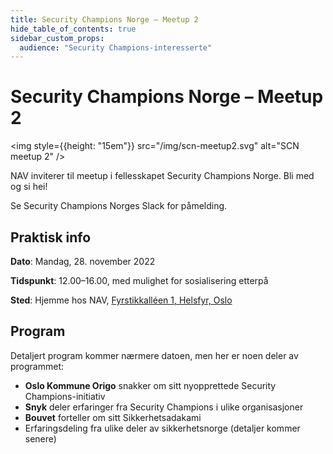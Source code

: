 ```yaml
---
title: Security Champions Norge – Meetup 2
hide_table_of_contents: true
sidebar_custom_props:
  audience: "Security Champions-interesserte"
---
```


# Security Champions Norge – Meetup 2

<img style={{height: "15em"}} src="/img/scn-meetup2.svg" alt="SCN meetup 2" />

NAV inviterer til meetup i fellesskapet Security Champions Norge. Bli med og si hei!

Se Security Champions Norges Slack for påmelding.

## Praktisk info

**Dato**: Mandag, 28. november 2022

**Tidspunkt**: 12.00–16.00, med mulighet for sosialisering etterpå

**Sted**: Hjemme hos NAV, [Fyrstikkalléen 1, Helsfyr, Oslo](https://goo.gl/maps/QbpE3fzk6DpVSBaV9)

## Program

Detaljert program kommer nærmere datoen, men her er noen deler av programmet:

- **Oslo Kommune Origo** snakker om sitt nyopprettede Security Champions-initiativ
- **Snyk** deler erfaringer fra Security Champions i ulike organisasjoner
- **Bouvet** forteller om sitt Sikkerhetsadakami
- Erfaringsdeling fra ulike deler av sikkerhetsnorge (detaljer kommer senere)
